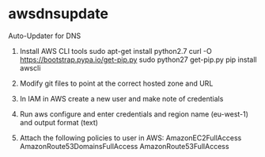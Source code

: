 # awsdnsupdate
Auto-Updater for DNS

1) Install AWS CLI tools
  sudo apt-get install python2.7
  curl -O https://bootstrap.pypa.io/get-pip.py
  sudo python27 get-pip.py
  pip install awscli

2) Modify git files to point at the correct hosted zone and URL

3) In IAM in AWS create a new user and make note of credentials

4) Run aws configure and enter credentials and region name (eu-west-1) and output format (text)

5) Attach the following policies to user in AWS:
  AmazonEC2FullAccess
  AmazonRoute53DomainsFullAccess
  AmazonRoute53FullAccess
